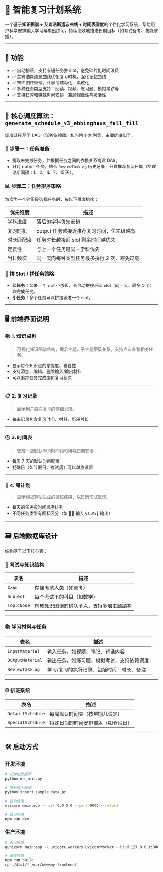 # 🧠 智能复习计划系统

一个基于**知识图谱 + 艾宾浩斯遗忘曲线 + 时间表调度**的个性化学习系统，帮助用户科学安排输入学习与输出练习，持续高效地推进长期目标（如考试备考、技能掌握）。

---

## 🌟 功能

- ✅ 自动排班，支持长短任务拼 slot，避免碎片化时间浪费
- ✅ 艾宾浩斯遗忘曲线优化复习时机，强化记忆曲线
- ✅ 知识图谱管理，让学习结构化、系统化
- ✅ 多种任务类型支持：阅读、视频、练习题、模拟考试等
- ✅ 支持日常和特殊时间安排，兼顾规律性与灵活性

---

## 🧠 核心调度算法：`generate_schedule_v3_ebbinghaus_full_fill`

调度过程基于 DAG（任务依赖图）和时间 slot 列表，主要逻辑如下：

### 🚀 步骤一：任务准备
- 提取未完成任务，并根据任务之间的依赖关系构建 DAG。
- 针对 output 任务，结合 `ReviewTaskLog` 历史记录，计算推荐复习日期（艾宾浩斯间隔：1、2、4、7、15 天）。

### 📊 步骤二：任务排序策略
每次为一个时间段选择任务时，按以下维度排序：

| 优先维度 | 描述 |
|----------|------|
| 学科进度 | 落后的学科优先安排 |
| 复习时机 | output 任务越接近推荐复习时间，优先级越高 |
| 时长匹配度 | 任务时长越接近 slot 剩余时间越优先 |
| 连贯性 | 与上一个任务是同一学科优先 |
| 当日频次 | 同一天内每种类型任务最多执行 2 次，避免过载 |

### 🧩 拼 Slot / 拼任务策略
- **长任务**：如果一个 slot 不够长，会自动拼接后续 slot（同一天、最多 3 个）以完成任务。
- **小任务**：多个任务可以拼接塞进一个 slot。

---

## 🖥️ 前端界面说明

### 📚 1. 知识点树
> 可视化知识图谱结构，展示主题、子主题层级关系，支持点击查看相关任务。

- 显示每个知识点的掌握度、重要性
- 支持添加、编辑、删除输入/输出材料
- 可以追踪任务完成度和复习频次

---

### 📋 2. 复习记录
> 展示用户每次复习的详细记录。

- 每条记录包含复习时间、材料、所用时长

---

### 🕒 3. 时间表
> 管理一周默认学习时间段和特殊日期安排。

- 每周 7 天的默认时间配置
- 特殊日（如节假日、考试周）可以单独设置

---

### 📆 4. 周计划
> 显示根据算法生成的排班结果，以日历形式呈现。

- 每天的任务按时间顺序排列
- 不同任务类型有图标区分（如 👀📘 输入 vs ✍️🧠 输出）
---

## 🗃️ 后端数据库设计

结构基于以下核心表：

### 🎯 考试与知识结构

| 表名 | 描述 |
|------|------|
| `Exam` | 存储考试大类（如高考） |
| `Subject` | 每个考试下的科目（如数学） |
| `TopicNode` | 构成知识图谱的树状节点，支持多层主题结构 |

---

### 📚 学习材料与任务

| 表名 | 描述 |
|------|------|
| `InputMaterial` | 输入任务，如视频、笔记、背诵内容 |
| `OutputMaterial` | 输出任务，如练习题、模拟考试，支持依赖调度 |
| `ReviewTaskLog` | 学习/复习的执行记录，包括时间、时长、备注 |

---

### ⏰ 排班系统

| 表名 | 描述 |
|------|------|
| `DefaultSchedule` | 每周默认时间表（按星期几设定） |
| `SpecialSchedule` | 特殊日期的时间安排覆盖（如节假日） |

---

## 🛠️ 启动方式

### 开发环境
```bash
# 初始化数据库
python db_init.py

# 随机插入数据
python insert_sample_data.py

# 启动后端
uvicorn main:app --host 0.0.0.0 --port 8000 --reload

# 启动前端
npm run dev
```

### 生产环境
```bash
# 启动后端
gunicorn main:app -k uvicorn.workers.UvicornWorker --bind 127.0.0.1:8000

# 编译前端
npm run build
cp ./dist/* /var/www/my-frontend/
```